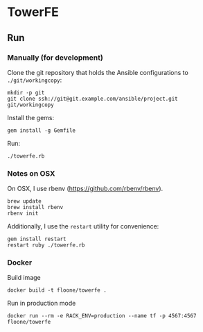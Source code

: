 # TowerFE

## Run

### Manually (for development)

Clone the git repository that holds the Ansible configurations to `./git/workingcopy`:

    mkdir -p git
    git clone ssh://git@git.example.com/ansible/project.git git/workingcopy

Install the gems:

    gem install -g Gemfile

Run:

    ./towerfe.rb

### Notes on OSX

On OSX, I use rbenv (https://github.com/rbenv/rbenv).

    brew update
    brew install rbenv
    rbenv init

Additionally, I use the `restart` utility for convenience:

    gem install restart
    restart ruby ./towerfe.rb

### Docker

Build image

    docker build -t floone/towerfe .

Run in production mode

    docker run --rm -e RACK_ENV=production --name tf -p 4567:4567 floone/towerfe